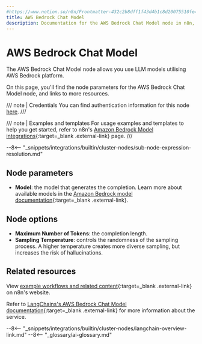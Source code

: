 ```yaml
---
#https://www.notion.so/n8n/Frontmatter-432c2b8dff1f43d4b1c8d20075510fe4
title: AWS Bedrock Chat Model
description: Documentation for the AWS Bedrock Chat Model node in n8n, a workflow automation platform. Includes details of operations and configuration, and links to examples and credentials information.
---
```


# AWS Bedrock Chat Model

The AWS Bedrock Chat Model node allows you use LLM models utilising AWS Bedrock platform.

On this page, you'll find the node parameters for the AWS Bedrock Chat Model node, and links to more resources.

/// note | Credentials
You can find authentication information for this node [here](/integrations/builtin/credentials/aws/).
///

/// note | Examples and templates
For usage examples and templates to help you get started, refer to n8n's [Amazon Bedrock Model integrations](https://n8n.io/integrations/bedrock-model/){:target=_blank .external-link} page.
///

--8<-- "_snippets/integrations/builtin/cluster-nodes/sub-node-expression-resolution.md"
	
## Node parameters

* **Model**: the model that generates the completion. Learn more about available models in the [Amazon Bedrock model documentation](https://docs.aws.amazon.com/bedrock/latest/userguide/models-supported.html){:target=_blank .external-link}.

## Node options

* **Maximum Number of Tokens**: the completion length.
* **Sampling Temperature**: controls the randomness of the sampling process. A higher temperature creates more diverse sampling, but increases the risk of hallucinations.


## Related resources

View [example workflows and related content](https://n8n.io/integrations/bedrock-model/){:target=_blank .external-link} on n8n's website.

Refer to [LangChains's AWS Bedrock Chat Model documentation](https://js.langchain.com/docs/modules/model_io/models/chat/integrations/bedrock){:target=_blank .external-link} for more information about the service.

--8<-- "_snippets/integrations/builtin/cluster-nodes/langchain-overview-link.md"
--8<-- "_glossary/ai-glossary.md"
